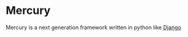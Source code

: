 # Mercury
Mercury is a next generation framework written in python like [Django](https://github.com/django/django)
